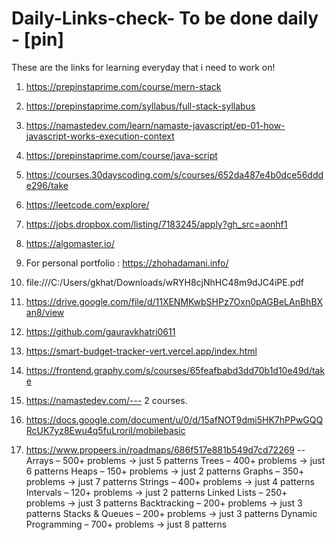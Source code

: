 # Daily-Links-check- To be done daily - [pin]
These are the links for learning everyday that i need to work on!
1. https://prepinstaprime.com/course/mern-stack

2. https://prepinstaprime.com/syllabus/full-stack-syllabus

3. https://namastedev.com/learn/namaste-javascript/ep-01-how-javascript-works-execution-context

4. https://prepinstaprime.com/course/java-script

5. https://courses.30dayscoding.com/s/courses/652da487e4b0dce56ddde296/take

6. https://leetcode.com/explore/

7. https://jobs.dropbox.com/listing/7183245/apply?gh_src=aonhf1

8. https://algomaster.io/

9. For personal portfolio : https://zhohadamani.info/

10. file:///C:/Users/gkhat/Downloads/wRYH8cjNhHC48m9dJC4iPE.pdf

11. https://drive.google.com/file/d/11XENMKwbSHPz7Oxn0pAGBeLAnBhBXan8/view

12. https://github.com/gauravkhatri0611

13. https://smart-budget-tracker-vert.vercel.app/index.html

14. https://frontend.graphy.com/s/courses/65feafbabd3dd70b1d10e49d/take

15. https://namastedev.com/--- 2 courses.

16. https://docs.google.com/document/u/0/d/15afNOT9dmi5HK7hPPwGQQRcUK7yz8Ewu4q5fuLroriI/mobilebasic

17. https://www.propeers.in/roadmaps/686f517e881b549d7cd72269 --
Arrays – 500+ problems → just 5 patterns
Trees – 400+ problems → just 6 patterns
Heaps – 150+ problems → just 2 patterns
Graphs – 350+ problems → just 7 patterns
Strings – 400+ problems → just 4 patterns
Intervals – 120+ problems → just 2 patterns
Linked Lists – 250+ problems → just 3 patterns
Backtracking – 200+ problems → just 3 patterns
Stacks & Queues – 200+ problems → just 3 patterns
Dynamic Programming – 700+ problems → just 8 patterns

